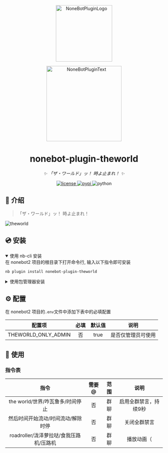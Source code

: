 <div align="center">
  <a href="https://v2.nonebot.dev/store"><img src="https://github.com/A-kirami/nonebot-plugin-template/blob/resources/nbp_logo.png" width="180" height="180" alt="NoneBotPluginLogo"></a>
  <br>
  <p><img src="https://github.com/A-kirami/nonebot-plugin-template/blob/resources/NoneBotPlugin.svg" width="240" alt="NoneBotPluginText"></p>
</div>

<div align="center">

# nonebot-plugin-theworld

_✨ 「ザ・ワールド」ッ！ 時よ止まれ！ ✨_


<a href="./LICENSE">
    <img src="https://img.shields.io/github/license/A-kirami/nonebot-plugin-theworld.svg" alt="license">
</a>
<a href="https://pypi.python.org/pypi/nonebot-plugin-theworld">
    <img src="https://img.shields.io/pypi/v/nonebot-plugin-theworld.svg" alt="pypi">
</a>
<img src="https://img.shields.io/badge/python-3.8+-blue.svg" alt="python">

</div>

## 📖 介绍

> 「ザ・ワールド」ッ！ 時よ止まれ！

![theworld](https://img.moegirl.org.cn/common/2/26/%E4%B8%96%E7%95%8C%E5%8D%A1%E4%BD%8F%E6%97%B6%E9%97%B4%E9%BD%BF%E8%BD%AE.png)

## 💿 安装

<details open>
<summary>使用 nb-cli 安装</summary>
在 nonebot2 项目的根目录下打开命令行, 输入以下指令即可安装

    nb plugin install nonebot-plugin-theworld

</details>

<details>
<summary>使用包管理器安装</summary>
在 nonebot2 项目的插件目录下, 打开命令行, 根据你使用的包管理器, 输入相应的安装命令

<details>
<summary>pip</summary>

    pip install nonebot-plugin-theworld
</details>
<details>
<summary>pdm</summary>

    pdm add nonebot-plugin-theworld
</details>
<details>
<summary>poetry</summary>

    poetry add nonebot-plugin-theworld
</details>
<details>
<summary>conda</summary>

    conda install nonebot-plugin-theworld
</details>

打开 nonebot2 项目根目录下的 `pyproject.toml` 文件, 在 `[tool.nonebot]` 部分追加写入

    plugins = ["nonebot_plugin_theworld"]

</details>

## ⚙️ 配置

在 nonebot2 项目的`.env`文件中添加下表中的必填配置

| 配置项 | 必填 | 默认值 | 说明 |
|:-----:|:----:|:----:|:----:|
| THEWORLD_ONLY_ADMIN | 否 | true | 是否仅管理员可使用 |

## 🎉 使用

### 指令表

| 指令 | 需要@ | 范围 | 说明 |
|:-----:|:----:|:----:|:----:|
| the world/世界/咋瓦鲁多/时间停止 | 否 | 群聊 | 启用全群禁言，持续9秒 |
| 然后时间开始流动/时间流动/解除时停 | 否 | 群聊 | 关闭全群禁言 |
| roadroller/泷泽萝拉哒/食我压路机/压路机 | 否 | 群聊 | 播放动画（ |
